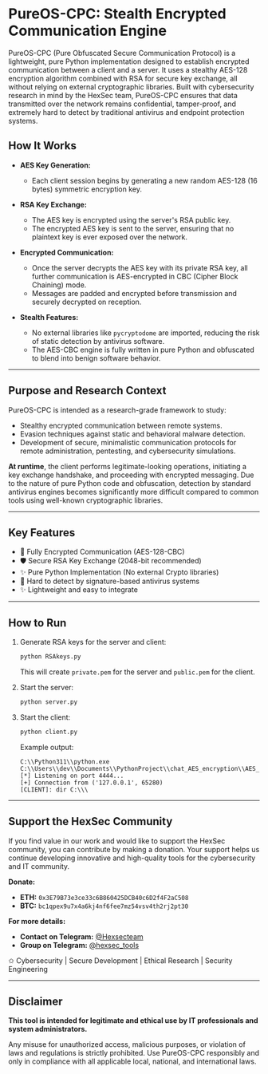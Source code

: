 # PureOS-CPC: Stealth Encrypted Communication Engine

PureOS-CPC (Pure Obfuscated Secure Communication Protocol) is a lightweight, pure Python implementation designed to establish encrypted communication between a client and a server. It uses a stealthy AES-128 encryption algorithm combined with RSA for secure key exchange, all without relying on external cryptographic libraries. Built with cybersecurity research in mind by the HexSec team, PureOS-CPC ensures that data transmitted over the network remains confidential, tamper-proof, and extremely hard to detect by traditional antivirus and endpoint protection systems.

## How It Works

- **AES Key Generation:**
  - Each client session begins by generating a new random AES-128 (16 bytes) symmetric encryption key.

- **RSA Key Exchange:**
  - The AES key is encrypted using the server's RSA public key.
  - The encrypted AES key is sent to the server, ensuring that no plaintext key is ever exposed over the network.

- **Encrypted Communication:**
  - Once the server decrypts the AES key with its private RSA key, all further communication is AES-encrypted in CBC (Cipher Block Chaining) mode.
  - Messages are padded and encrypted before transmission and securely decrypted on reception.

- **Stealth Features:**
  - No external libraries like `pycryptodome` are imported, reducing the risk of static detection by antivirus software.
  - The AES-CBC engine is fully written in pure Python and obfuscated to blend into benign software behavior.

---

## Purpose and Research Context

PureOS-CPC is intended as a research-grade framework to study:
- Stealthy encrypted communication between remote systems.
- Evasion techniques against static and behavioral malware detection.
- Development of secure, minimalistic communication protocols for remote administration, pentesting, and cybersecurity simulations.

**At runtime**, the client performs legitimate-looking operations, initiating a key exchange handshake, and proceeding with encrypted messaging. Due to the nature of pure Python code and obfuscation, detection by standard antivirus engines becomes significantly more difficult compared to common tools using well-known cryptographic libraries.

---

## Key Features

- 🔐 Fully Encrypted Communication (AES-128-CBC)
- 🛡️ Secure RSA Key Exchange (2048-bit recommended)
- ✨ Pure Python Implementation (No external Crypto libraries)
- 📢 Hard to detect by signature-based antivirus systems
- ✨ Lightweight and easy to integrate

---

## How to Run

1. Generate RSA keys for the server and client:
   ```bash
   python RSAkeys.py
   ```
   This will create `private.pem` for the server and `public.pem` for the client.

2. Start the server:
   ```bash
   python server.py
   ```

3. Start the client:
   ```bash
   python client.py
   ```
   
   Example output:
   ```
   C:\\Python311\\python.exe C:\\Users\\dev\\Documents\\PythonProject\\chat_AES_encryption\\AES_PURE\\server.py
   [*] Listening on port 4444...
   [+] Connection from ('127.0.0.1', 65280)
   [CLIENT]: dir C:\\\
   ```

---

## Support the HexSec Community

If you find value in our work and would like to support the HexSec community, you can contribute by making a donation. Your support helps us continue developing innovative and high-quality tools for the cybersecurity and IT community.

**Donate:**
- **ETH:** `0x3E79B73e3ce33c6B860425DCB40c6D2f4F2aC508`
- **BTC:** `bc1qpex9u7x4a6kj4nf6fee7mz54vsv4th2rj2pt30`

**For more details:**
- **Contact on Telegram:** [@Hexsecteam](https://t.me/Hexsecteam)
- **Group on Telegram:** [@hexsec_tools](https://t.me/hexsec_tools)

✩ Cybersecurity | Secure Development | Ethical Research | Security Engineering

---

## Disclaimer

**This tool is intended for legitimate and ethical use by IT professionals and system administrators.**

Any misuse for unauthorized access, malicious purposes, or violation of laws and regulations is strictly prohibited. Use PureOS-CPC responsibly and only in compliance with all applicable local, national, and international laws.

